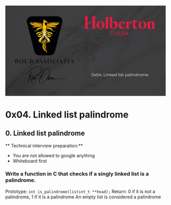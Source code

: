 ![0x04-linked_list_palindrome_banner](https://github.com/ronroeandassociates/assets/blob/master/images/0x04-Linked_list_palendrome_banner.png)

# 0x04. Linked list palindrome

## 0. Linked list palindrome

** Technical interview preparation:**

- You are not allowed to google anything
- Whiteboard first

### Write a function in C that checks if a singly linked list is a palindrome.

Prototype: `int is_palindrome(listint_t **head);`
Return: 0 if it is not a palindrome, 1 if it is a palindrome
An empty list is considered a palindrome

